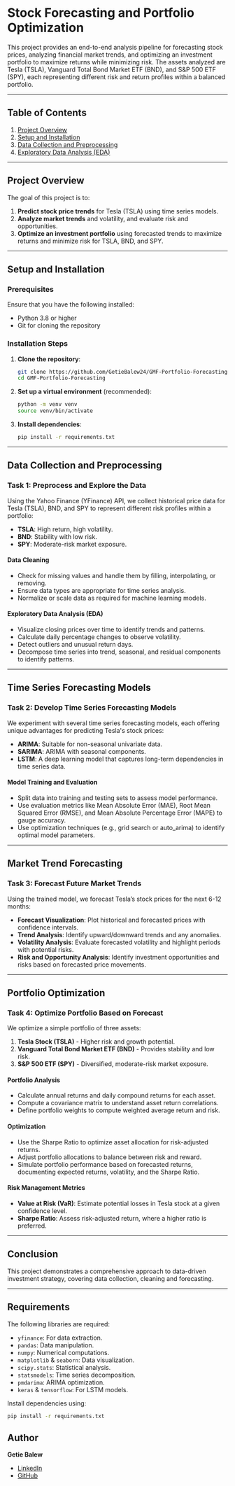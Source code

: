 # Stock Forecasting and Portfolio Optimization

This project provides an end-to-end analysis pipeline for forecasting stock prices, analyzing financial market trends, and optimizing an investment portfolio to maximize returns while minimizing risk. The assets analyzed are Tesla (TSLA), Vanguard Total Bond Market ETF (BND), and S&P 500 ETF (SPY), each representing different risk and return profiles within a balanced portfolio.

---

## Table of Contents
1. [Project Overview](#project-overview)
2. [Setup and Installation](#setup-and-installation)
3. [Data Collection and Preprocessing](#data-collection-and-preprocessing)
4. [Exploratory Data Analysis (EDA)](#exploratory-data-analysis-eda)

---

## Project Overview
The goal of this project is to:
1. **Predict stock price trends** for Tesla (TSLA) using time series models.
2. **Analyze market trends** and volatility, and evaluate risk and opportunities.
3. **Optimize an investment portfolio** using forecasted trends to maximize returns and minimize risk for TSLA, BND, and SPY.

---

## Setup and Installation
### Prerequisites
Ensure that you have the following installed:
- Python 3.8 or higher
- Git for cloning the repository

### Installation Steps
1. **Clone the repository**:
    ```bash
    git clone https://github.com/GetieBalew24/GMF-Portfolio-Forecasting.git
    cd GMF-Portfolio-Forecasting
    ```

2. **Set up a virtual environment** (recommended):
    ```bash
    python -m venv venv
    source venv/bin/activate 
    ```

3. **Install dependencies**:
    ```bash
    pip install -r requirements.txt
    ```
---

## Data Collection and Preprocessing
### Task 1: Preprocess and Explore the Data
Using the Yahoo Finance (YFinance) API, we collect historical price data for Tesla (TSLA), BND, and SPY to represent different risk profiles within a portfolio:
- **TSLA**: High return, high volatility.
- **BND**: Stability with low risk.
- **SPY**: Moderate-risk market exposure.

#### Data Cleaning
- Check for missing values and handle them by filling, interpolating, or removing.
- Ensure data types are appropriate for time series analysis.
- Normalize or scale data as required for machine learning models.

#### Exploratory Data Analysis (EDA)
- Visualize closing prices over time to identify trends and patterns.
- Calculate daily percentage changes to observe volatility.
- Detect outliers and unusual return days.
- Decompose time series into trend, seasonal, and residual components to identify patterns.

---

## Time Series Forecasting Models
### Task 2: Develop Time Series Forecasting Models
We experiment with several time series forecasting models, each offering unique advantages for predicting Tesla's stock prices:
- **ARIMA**: Suitable for non-seasonal univariate data.
- **SARIMA**: ARIMA with seasonal components.
- **LSTM**: A deep learning model that captures long-term dependencies in time series data.

#### Model Training and Evaluation
- Split data into training and testing sets to assess model performance.
- Use evaluation metrics like Mean Absolute Error (MAE), Root Mean Squared Error (RMSE), and Mean Absolute Percentage Error (MAPE) to gauge accuracy.
- Use optimization techniques (e.g., grid search or auto_arima) to identify optimal model parameters.

---

## Market Trend Forecasting
### Task 3: Forecast Future Market Trends
Using the trained model, we forecast Tesla’s stock prices for the next 6-12 months:
- **Forecast Visualization**: Plot historical and forecasted prices with confidence intervals.
- **Trend Analysis**: Identify upward/downward trends and any anomalies.
- **Volatility Analysis**: Evaluate forecasted volatility and highlight periods with potential risks.
- **Risk and Opportunity Analysis**: Identify investment opportunities and risks based on forecasted price movements.

---

## Portfolio Optimization
### Task 4: Optimize Portfolio Based on Forecast
We optimize a simple portfolio of three assets:
1. **Tesla Stock (TSLA)** - Higher risk and growth potential.
2. **Vanguard Total Bond Market ETF (BND)** - Provides stability and low risk.
3. **S&P 500 ETF (SPY)** - Diversified, moderate-risk market exposure.

#### Portfolio Analysis
- Calculate annual returns and daily compound returns for each asset.
- Compute a covariance matrix to understand asset return correlations.
- Define portfolio weights to compute weighted average return and risk.

#### Optimization
- Use the Sharpe Ratio to optimize asset allocation for risk-adjusted returns.
- Adjust portfolio allocations to balance between risk and reward.
- Simulate portfolio performance based on forecasted returns, documenting expected returns, volatility, and the Sharpe Ratio.

#### Risk Management Metrics
- **Value at Risk (VaR)**: Estimate potential losses in Tesla stock at a given confidence level.
- **Sharpe Ratio**: Assess risk-adjusted return, where a higher ratio is preferred.

---

## Conclusion
This project demonstrates a comprehensive approach to data-driven investment strategy, covering data collection, cleaning and forecasting.

---

## Requirements
The following libraries are required:
- `yfinance`: For data extraction.
- `pandas`: Data manipulation.
- `numpy`: Numerical computations.
- `matplotlib` & `seaborn`: Data visualization.
- `scipy.stats`: Statistical analysis.
- `statsmodels`: Time series decomposition.
- `pmdarima`: ARIMA optimization.
- `keras` & `tensorflow`: For LSTM models.

Install dependencies using:
```bash
pip install -r requirements.txt
```
## Author

**Getie Balew**
- [LinkedIn](https://www.linkedin.com/in/getie-balew-17a297110/)
- [GitHub](https://github.com/GetieBalew24/)
